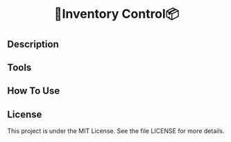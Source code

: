 <h1 align="center">🚚Inventory Control📦</h1>

## Description

## Tools

## How To Use

## License

This project is under the MIT License. See the file LICENSE for more details.